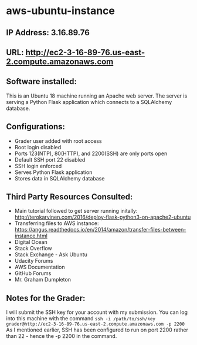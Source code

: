 # aws-ubuntu-instance

## IP Address: 3.16.89.76

## URL: http://ec2-3-16-89-76.us-east-2.compute.amazonaws.com

## Software installed:
This is an Ubuntu 18 machine running an Apache web server. The server is serving a Python Flask application which connects to a SQLAlchemy database.

## Configurations:
* Grader user added with root access
* Root login disabled
* Ports 123(NTP), 80(HTTP), and 2200(SSH) are only ports open
* Default SSH port 22 disabled
* SSH login enforced
* Serves Python Flask application
* Stores data in SQLAlchemy database

## Third Party Resources Consulted:
* Main tutorial followed to get server running initally: http://terokarvinen.com/2016/deploy-flask-python3-on-apache2-ubuntu
* Transferring files to AWS instance: https://angus.readthedocs.io/en/2014/amazon/transfer-files-between-instance.html
* Digital Ocean
* Stack Overflow
* Stack Exchange - Ask Ubuntu
* Udacity Forums
* AWS Documentation
* GitHub Forums
* Mr. Graham Dumpleton

## Notes for the Grader:
I will submit the SSH key for your account with my submission. You can log into this machine with the command
`
ssh -i /path/to/ssh/key grader@http://ec2-3-16-89-76.us-east-2.compute.amazonaws.com -p 2200
`
As I mentioned earlier, SSH has been configured to run on port 2200 rather than 22 - hence the -p 2200 in the command.
